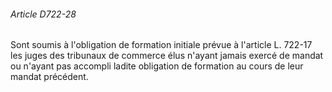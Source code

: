 ###### Article D722-28

Sont soumis à l'obligation de formation initiale prévue à l'article L. 722-17 les juges des tribunaux de commerce élus n'ayant jamais exercé de mandat ou n'ayant pas accompli ladite obligation de formation au cours de leur mandat précédent.

